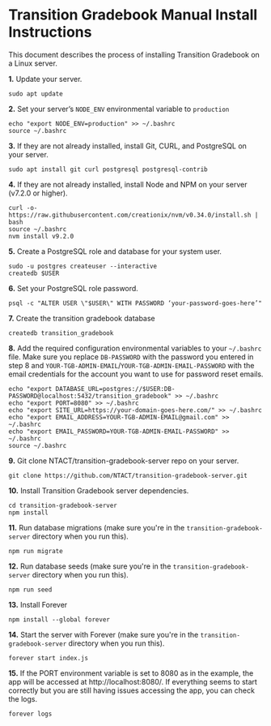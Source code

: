 # Transition Gradebook Manual Install Instructions

This document describes the process of installing Transition Gradebook on a Linux server.

 **1.** Update your server.

```
sudo apt update
```

 **2.** Set your server’s `NODE_ENV` environmental variable to `production`

```
echo "export NODE_ENV=production" >> ~/.bashrc
source ~/.bashrc
```

 **3.** If they are not already installed, install Git, CURL, and PostgreSQL on your server.

```
sudo apt install git curl postgresql postgresql-contrib
```

 **4.** If they are not already installed, install Node and NPM on your server (v7.2.0 or higher).

```
curl -o- https://raw.githubusercontent.com/creationix/nvm/v0.34.0/install.sh | bash
source ~/.bashrc
nvm install v9.2.0
```

 **5.** Create a PostgreSQL role and database for your system user.

```
sudo -u postgres createuser --interactive
createdb $USER
```

 **6.** Set your PostgreSQL role password.

```
psql -c "ALTER USER \"$USER\" WITH PASSWORD ‘your-password-goes-here’"
```

 **7.** Create the transition gradebook database

```
createdb transition_gradebook
```

 **8.** Add the required configuration environmental variables to your `~/.bashrc` file. Make sure you replace `DB-PASSWORD` with the password you entered in step 8 and `YOUR-TGB-ADMIN-EMAIL`/`YOUR-TGB-ADMIN-EMAIL-PASSWORD` with the email credentials for the account you want to use for password reset emails.

```
echo "export DATABASE_URL=postgres://$USER:DB-PASSWORD@localhost:5432/transition_gradebook" >> ~/.bashrc
echo "export PORT=8080" >> ~/.bashrc
echo "export SITE_URL=https://your-domain-goes-here.com/" >> ~/.bashrc
echo "export EMAIL_ADDRESS=YOUR-TGB-ADMIN-EMAIL@gmail.com" >> ~/.bashrc
echo "export EMAIL_PASSWORD=YOUR-TGB-ADMIN-EMAIL-PASSWORD" >> ~/.bashrc
source ~/.bashrc
```

 **9.** Git clone NTACT/transition-gradebook-server repo on your server.

```
git clone https://github.com/NTACT/transition-gradebook-server.git
```

 **10.** Install Transition Gradebook server dependencies.

```
cd transition-gradebook-server
npm install
```

 **11.** Run database migrations (make sure you're in the `transition-gradebook-server` directory when you run this).

```
npm run migrate
```

 **12.** Run database seeds (make sure you're in the `transition-gradebook-server` directory when you run this).

```
npm run seed
```

 **13.** Install Forever
 
```
npm install --global forever
```

 **14.** Start the server with Forever (make sure you're in the `transition-gradebook-server` directory when you run this).
 
 ```
 forever start index.js
 ```
 
 **15.** If the PORT environment variable is set to 8080 as in the example, the app will be accessed at http://localhost:8080/. If everything seems to start correctly but you are still having issues accessing the app, you can check the logs.
  
 ```
 forever logs
 ```
